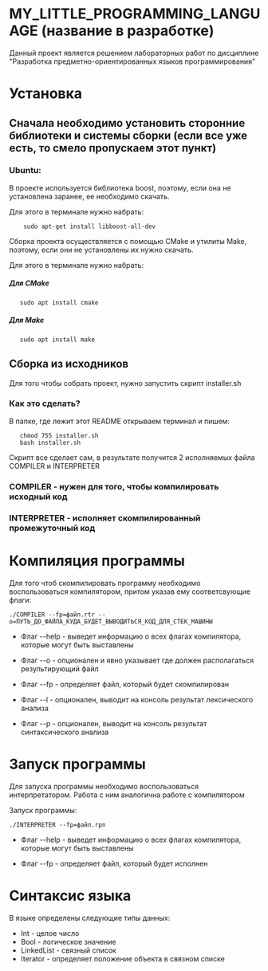 # MY_LITTLE_PROGRAMMING_LANGUAGE (название в разработке)

Данный проект является решением лабораторных работ по дисциплине "Разработка предметно-ориентированных языков программирования"

# Установка

## Сначала необходимо установить сторонние библиотеки и системы сборки (если все уже есть, то смело пропускаем этот пункт)

### Ubuntu: 

В проекте используется библиотека boost, поэтому, если она не установлена заранее, ее необходимо скачать.

Для этого в терминале нужно набрать:

```
    sudo apt-get install libboost-all-dev
```

Сборка проекта осуществляется с помощью CMake и утилиты Make, поэтому, если они не установлены их нужно скачать.

Для этого в терминале нужно набрать:

##### Для CMake
```
   sudo apt install cmake 
```

##### Для Make
```
   sudo apt install make 
```

## Сборка из исходников

Для того чтобы собрать проект, нужно запустить скрипт installer.sh

### Как это сделать? 

В папке, где лежит этот README открываем терминал и пишем:

```
   chmod 755 installer.sh
   bash installer.sh
```

Скрипт все сделает сам, в результате получится 2 исполняемых файла COMPILER и INTERPRETER

### COMPILER - нужен для того, чтобы компилировать исходный код

### INTERPRETER - исполняет скомпилированный промежуточный код

# Компиляция программы

Для того чтоб скомпилировать программу необходимо воспользоваться компилятором, притом указав ему соответсвующие флаги:
```
./COMPILER --fp=файл.rtr --o=ПУТЬ_ДО_ФАЙЛА_КУДА_БУДЕТ_ВЫВОДИТЬСЯ_КОД_ДЛЯ_СТЕК_МАШИНЫ
```

* Флаг --help - выведет информацию о всех флагах компилятора, которые могут быть выставлены

* Флаг --o  - опционален и явно указывает где должен располагаться результирующий файл

* Флаг --fp - определяет файл, который будет скомпилирован

* Флаг --l - опционален, выводит на консоль результат лексического анализа

* Флаг --p - опционален, выводит на консоль результат синтаксического анализа

# Запуск программы

Для запуска программы необходимо воспользоваться интерпретатором. Работа с ним аналогична работе с компилятором

Запуск программы: 

```
./INTERPRETER --fp=файл.rpn
```

* Флаг --help - выведет информацию о всех флагах компилятора, которые могут быть выставлены

* Флаг --fp - определяет файл, который будет исполнен

# Синтаксис языка

В языке определены следующие типы данных: 

* Int - целое число
* Bool - логическое значение
* LinkedList - связный список
* Iterator -  определяет положение объекта в связном списке
